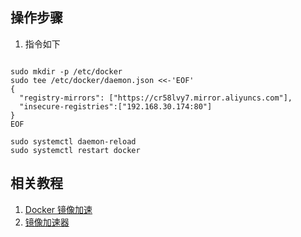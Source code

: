 ## 操作步骤

1. 指令如下

~~~ shell

sudo mkdir -p /etc/docker
sudo tee /etc/docker/daemon.json <<-'EOF'
{
  "registry-mirrors": ["https://cr58lvy7.mirror.aliyuncs.com"],
  "insecure-registries":["192.168.30.174:80"]
}
EOF

sudo systemctl daemon-reload
sudo systemctl restart docker

~~~

## 相关教程

1. [Docker 镜像加速](https://www.runoob.com/docker/docker-mirror-acceleration.html)
2. [镜像加速器](https://cr.console.aliyun.com/cn-hangzhou/instances/mirrors)